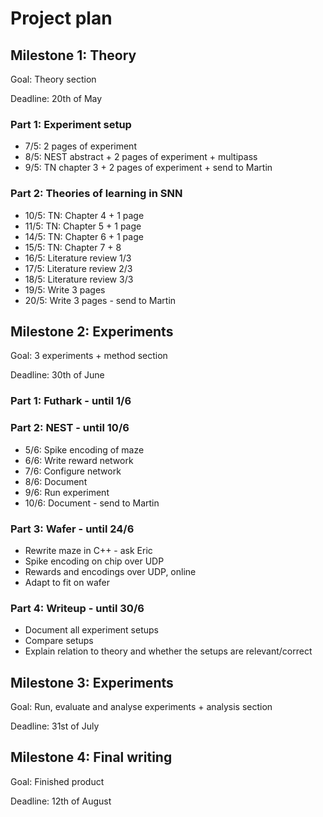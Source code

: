 # Project plan

## Milestone 1: Theory

Goal: Theory section

Deadline: 20th of May

### Part 1: Experiment setup

* 7/5: 2 pages of experiment
* 8/5: NEST abstract + 2 pages of experiment + multipass
* 9/5: TN chapter 3 + 2 pages of experiment + send to Martin

### Part 2: Theories of learning in SNN

* 10/5: TN: Chapter 4 + 1 page
* 11/5: TN: Chapter 5 + 1 page
* 14/5: TN: Chapter 6 + 1 page
* 15/5: TN: Chapter 7 + 8
* 16/5: Literature review 1/3
* 17/5: Literature review 2/3
* 18/5: Literature review 3/3
* 19/5: Write 3 pages
* 20/5: Write 3 pages - send to Martin

## Milestone 2: Experiments

Goal: 3 experiments + method section

Deadline: 30th of June

### Part 1: Futhark - until 1/6

### Part 2: NEST - until 10/6

* 5/6: Spike encoding of maze
* 6/6: Write reward network
* 7/6: Configure network
* 8/6: Document
* 9/6: Run experiment
* 10/6: Document - send to Martin

### Part 3: Wafer - until 24/6

* Rewrite maze in C++ - ask Eric
* Spike encoding on chip over UDP
* Rewards and encodings over UDP, online
* Adapt to fit on wafer

### Part 4: Writeup - until 30/6

* Document all experiment setups
* Compare setups
* Explain relation to theory and whether the setups are relevant/correct

## Milestone 3: Experiments

Goal: Run, evaluate and analyse experiments + analysis section

Deadline: 31st of July

## Milestone 4: Final writing

Goal: Finished product

Deadline: 12th of August
